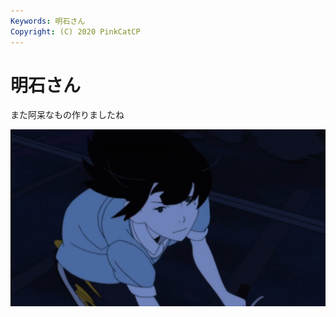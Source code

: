 ```yaml
---
Keywords: 明石さん
Copyright: (C) 2020 PinkCatCP
---
```


# 明石さん
また阿呆なもの作りましたね

![明石さん on 自転車](./akashisan.png)

